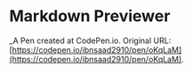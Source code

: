 # Markdown Previewer
 _A Pen created at CodePen.io. Original URL: [https://codepen.io/ibnsaad2910/pen/oKqLaM](https://codepen.io/ibnsaad2910/pen/oKqLaM).

 